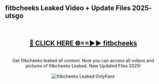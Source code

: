 <h2>fitbcheeks Leaked Video + Update Files 2025- utsgo</h2>
<br>
<div align="center">
<h2><a href="https://libra.edu.pl?fitbcheeks" rel="nofollow">🔴 CLICK HERE 🌐==►► fitbcheeks</a></h2>
<br>
Get fitbcheeks leaked all content. Now you can access all videos and pictures of fitbcheeks Leaked. New Updated Files 2025!
<br>
<br>
<a href="https://libra.edu.pl?fitbcheeks" rel="nofollow" data-target="animated-image.originalLink"><img src="https://i.ibb.co.com/WyWwxjT/player-gif2.gif" alt="fitbcheeks Leaked OnlyFans" style="max-width: 100%; display: inline-block;" data-target="animated-image.originalImage"></a>
</div>
<br>